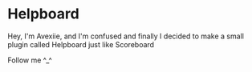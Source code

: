 # Helpboard
Hey, I'm Avexiie, and I'm confused and finally I decided to make a small plugin called Helpboard just like Scoreboard

Follow me ^_^
